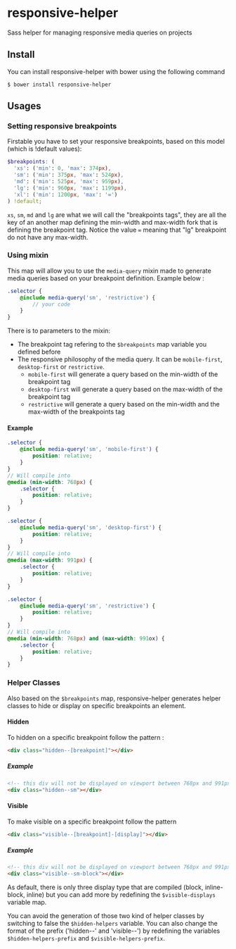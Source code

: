 # responsive-helper
Sass helper for managing responsive media queries on projects

## Install
You can install responsive-helper with bower using the following command
```shell
$ bower install responsive-helper
```

## Usages

### Setting responsive breakpoints
Firstable you have to set your responsive breakpoints, based on this model (which is !default values):

```scss
$breakpoints: (
  'xs': ('min': 0, 'max': 374px),
  'sm': ('min': 375px, 'max': 524px),
  'md': ('min': 525px, 'max': 959px),
  'lg': ('min': 960px, 'max': 1199px),
  'xl': ('min': 1200px, 'max': '∞')
) !default;
```

`xs`, `sm`, `md` and `lg` are what we will call the "breakpoints tags", they are all the key of an another map defining the min-width and max-width fork that is defining the breakpoint tag. Notice the value `∞` meaning that "lg" breakpoint do not have any max-width.

### Using mixin
This map will allow you to use the `media-query` mixin made to generate media queries based on your breakpoint definition. Example below :
```scss
.selector {
    @include media-query('sm', 'restrictive') {
        // your code
    }
}
```

There is to parameters to the mixin:
* The breakpoint tag refering to the `$breakpoints` map variable you defined before
* The responsive philosophy of the media query. It can be `mobile-first`, `desktop-first` or `restrictive`.
    * `mobile-first` will generate a query based on the min-width of the breakpoint tag
    * `desktop-first` will generate a query based on the max-width of the breakpoint tag
    * `restrictive` will generate a query based on the min-width and the max-width of the breakpoints tag

#### Example
```scss
.selector {
    @include media-query('sm', 'mobile-first') {
        position: relative;
    }
}
// Will compile into
@media (min-width: 768px) {
    .selector {
        position: relative;
    }
}

.selector {
    @include media-query('sm', 'desktop-first') {
        position: relative;
    }
}
// Will compile into
@media (max-width: 991px) {
    .selector {
        position: relative;
    }
}

.selector {
    @include media-query('sm', 'restrictive') {
        position: relative;
    }
}
// Will compile into
@media (min-width: 768px) and (max-width: 991ox) {
    .selector {
        position: relative;
    }
}
```

### Helper Classes
Also based on the `$breakpoints` map, responsive-helper generates helper classes to hide or display on specific breakpoints an element.

#### Hidden
To hidden on a specific breakpoint follow the pattern :
```html
<div class="hidden--[breakpoint]"></div>
```

##### Example
```html
<!-- this div will not be displayed on viewport between 768px and 991px -->
<div class="hidden--sm"></div>
```


#### Visible
To make visible on a specific breakpoint follow the pattern
```html
<div class="visible--[breakpoint]-[display]"></div>
```

##### Example
```html
<!-- this div will not be displayed on viewport between 768px and 991px -->
<div class="visible--sm-block"></div>
```

As default, there is only three display type that are compiled (block, inline-block, inline) but you can add more by redefining the `$visible-displays` variable map.

You can avoid the generation of those two kind of helper classes by switching to false the `$hidden-helpers` variable. You can also change the format of the prefix ('hidden--' and 'visible--') by redefining the variables `$hidden-helpers-prefix` and `$visible-helpers-prefix`.

